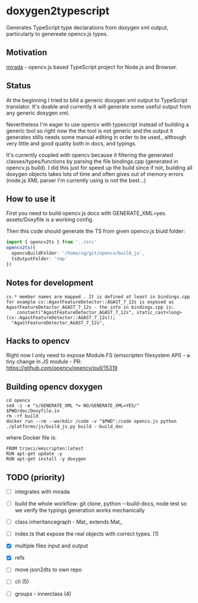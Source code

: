 # doxygen2typescript

Generates TypeScript type declarations from doxygen xml output, particularly to genereate opencv.js types.

## Motivation

[mirada](https://www.npmjs.com/package/mirada) - opencv.js based TypeScript project for Node.js and Browser.

## Status

At the beginning I tried to bild a generic doxygen xml output to TypeScript translator. It's doable and currently it will generate some useful output from any generic doxygen xml.

Nevertheless I'm eager to use opencv with typescript instead of building a generic tool so right now the the tool is not generic and the output it generates stills needs some manual editing in order to be used., although very little and good quality both in docs, and typings. 

It's currently coupled with opencv because it filtering the generated classes/types/functions by parsing the file bindings.cpp (generated in opencv.js build).  I did this just for speed up the build since if not, building all doxygen objects takes lots of time and often gives out of memory errors (node.js XML parser I'm currently using is not the best...)

## How to use it

First you need to build opencv.js docs with GENERATE_XML=yes. assets/Doxyfile is a working config.

Then this code should generate the TS from given opencv.js biuld folder:

```ts
import { opencv2ts } from '../src'
opencv2ts({
  opencvBuildFolder: '/home/sg/git/opencv/build_js',
  tsOutputFolder: 'tmp'
})
```

## Notes for development 

```
cv.* member names are mapped . It is defined at least in bindings.cpp
for example cv::AgastFeatureDetector::AGAST_7_12s is exposed as AgastFeatureDetector_AGAST_7_12s - the info in bindings.cpp is:
    constant("AgastFeatureDetector_AGAST_7_12s", static_cast<long>(cv::AgastFeatureDetector::AGAST_7_12s));
  "AgastFeatureDetector_AGAST_7_12s",
```

## Hacks to opencv

Right now I only need to expose Module.FS (emscripten filesystem API) - a tiny change in JS module - PR: https://github.com/opencv/opencv/pull/15319

## Building opencv doxygen

```
cd opencv
sed -i -e "s/GENERATE_XML *= NO/GENERATE_XML=YES/" $PWD/doc/Doxyfile.in
rm -rf build 
docker run --rm --workdir /code -v "$PWD":/code opencv.js python ./platforms/js/build_js.py build --build_doc
```

where Docker file is:

```
FROM trzeci/emscripten:latest
RUN apt-get update -y
RUN apt-get install -y doxygen
```

## TODO (priority)
- [ ] integrates with mirada
- [ ] build the whole workflow: git clone, python --build-docs, node test so we verify the typings generation works mechanically
- [ ] class inheritancegraph - Mat_ extends Mat_
- [ ] index.ts that expose the real objects with correct types. (1)
- [x] multiple files input and output
- [x] refs
- [ ] move json2dts to own repo
- [ ] cli (5)
- [ ] groups - innerclass (4)

